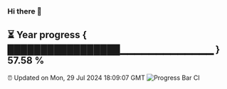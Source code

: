 ### Hi there 👋
⏳ Year progress { █████████████████▁▁▁▁▁▁▁▁▁▁▁▁▁ } 57.58 %
---
⏰ Updated on Mon, 29 Jul 2024 18:09:07 GMT
![Progress Bar CI](https://github.com/Moyi321/Moyi321/workflows/Progress%20Bar%20CI/badge.svg)
